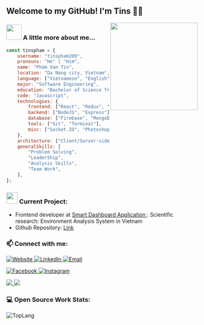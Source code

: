 ## Welcome to my GitHub! I'm Tins 👨‍💻

<img align='right' src="https://media.giphy.com/media/M9gbBd9nbDrOTu1Mqx/giphy.gif" width="230">

### <img src="https://media.giphy.com/media/VgCDAzcKvsR6OM0uWg/giphy.gif" width="40"> A little more about me...

```js
const tinspham = {
	username: "tinspham209",
	pronouns: "He" | "Him",
	name: "Pham Van Tin",
	location: "Da Nang city, Vietnam",
	language: ["Vietnamese", "English"],
	major: "Software Engineering",
	education: "Bachelor of Science from Duy Tan University",
	code: "Javascript",
	technologies: {
		frontend: ["React", "Redux", "styled-components", "Material-UI"],
		backend: ["NodeJS", "Express"],
		database: ["Firebase", "MongoDB"],
		tools: ["Git", "Terminal"],
		misc: ["Socket.IO", "Photoshop", "Figma"],
	},
	architecture: ["Client/Server-side rendering", "MVC Model"],
	generalSkills: [
		"Problem Solving",
		"LeaderShip",
		"Analysis Skills",
		"Team Work",
	],
};
```

### <img src="https://media.giphy.com/media/WUlplcMpOCEmTGBtBW/giphy.gif" width="30"> Current Project:

- Frontend developer at <a href="http://sda-research.ml/">Smart Dashboard Application </a>: Scientific research: Environment Analysis System in Vietnam
- Github Repository: <a href="http://github.com/sdateamdtu2020/"> Link </a>

### 📫 Connect with me:

<p>
	<a href="https://tinspham.info/" target="_blank">
		<img alt="Website" src="https://img.shields.io/badge/.-www.tinspham.info-ff69b4?style=flat&logo=google-chrome">
	</a>
	<a href="https://www.linkedin.com/in/phamvantins/" target="_blank">
		<img alt="LinkedIn" src="https://img.shields.io/badge/.-@phamvantins-lightgrey?style=flat&logo=linkedin">
	</a>
	<a href="mailto:tinphamvan123@gmail.com">
		<img alt="Email" src="https://img.shields.io/badge/.-tinphamvan123@gmail.com-orange?style=flat&logo=gmail">
	</a>
</p>
<p>
	<a href="https://www.facebook.com/tinspham.209" target="_blank">
		<img alt="Facebook" src="https://img.shields.io/badge/.-@tinspham.209-blue?style=flat&logo=facebook">
	</a>
	<a href="https://www.instagram.com/phamthitins/" target="_blank">
		<img alt="Instagram" src="https://img.shields.io/badge/.-@phamthitins-blueviolet?style=flat&logo=instagram">
	</a>
</p>
<p>
	<a href="https://github.com/tinspham209">
		<img src="https://img.shields.io/github/followers/tinspham209">
	</a>
	<a href="https://github.com/tinspham209">
		<img src="https://komarev.com/ghpvc/?username=tinspham209">
	</a>
</p>

### 💻 Open Source Work Stats:

<img align="left" alt="TopLang" src="https://github-readme-stats.vercel.app/api?username=tinspham209" />

[website]: https://tinspham.info
[facebook]: https://fb.com/tinspham.209
[instagram]: https://instagram.com/phamthitins
[youtube]: https://www.youtube.com/channel/UC7Yl-1r1qQwSB1Rej2UlaNQ/
[linkedin]: https://www.linkedin.com/in/phamvantins/
